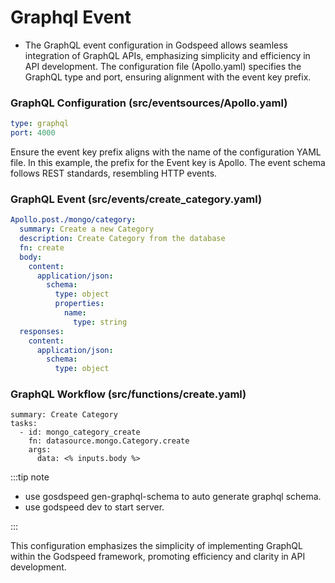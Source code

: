 # Graphql Event

- The GraphQL event configuration in Godspeed allows seamless integration of GraphQL APIs, emphasizing simplicity and efficiency in API development. The configuration file (Apollo.yaml) specifies the GraphQL type and port, ensuring alignment with the event key prefix.

### GraphQL Configuration (src/eventsources/Apollo.yaml)
```yaml
type: graphql
port: 4000
```
Ensure the event key prefix aligns with the name of the configuration YAML file. In this example, the prefix for the Event key is Apollo. The event schema follows REST standards, resembling HTTP events.

### GraphQL Event (src/events/create_category.yaml)

```yaml
Apollo.post./mongo/category:
  summary: Create a new Category
  description: Create Category from the database
  fn: create
  body:
    content:
      application/json:
        schema:
          type: object
          properties:
            name:
              type: string
  responses:
    content:
      application/json:
        schema:
          type: object
```

### GraphQL Workflow (src/functions/create.yaml)

```
summary: Create Category
tasks:
  - id: mongo_category_create
    fn: datasource.mongo.Category.create
    args:
      data: <% inputs.body %>

```

:::tip note
- use gosdspeed gen-graphql-schema to auto generate graphql schema.
- use godspeed dev to start server.

:::

This configuration emphasizes the simplicity of implementing GraphQL within the Godspeed framework, promoting efficiency and clarity in API development.
